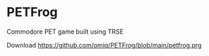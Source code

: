 # PETFrog
Commodore PET game built using TRSE 


Download https://github.com/omiq/PETFrog/blob/main/petfrog.prg
